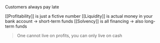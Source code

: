 Customers always pay late

[[Profitability]] is just a fictive number
[[Liquidity]] is actual money in your bank account -> short-term funds
[[Solvency]] is all financing -> also long-term funds

> One cannot live on profits, you can only live on cash
